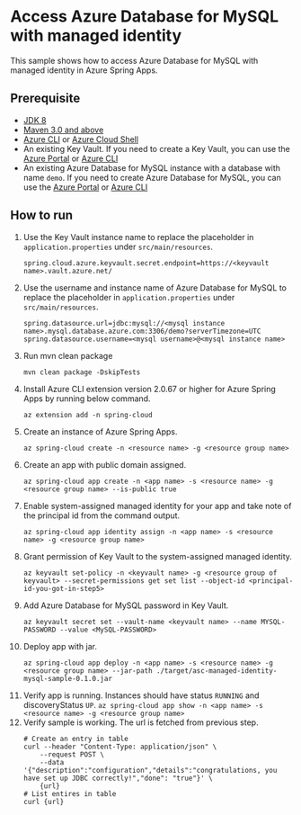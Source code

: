 # Access Azure Database for MySQL with managed identity

This sample shows how to access Azure Database for MySQL with managed identity in Azure Spring Apps.

## Prerequisite

* [JDK 8](https://docs.microsoft.com/azure/java/jdk/java-jdk-install)
* [Maven 3.0 and above](http://maven.apache.org/install.html)
* [Azure CLI](https://docs.microsoft.com/cli/azure/install-azure-cli?view=azure-cli-latest) or [Azure Cloud Shell](https://docs.microsoft.com/azure/cloud-shell/overview)
* An existing Key Vault. If you need to create a Key Vault, you can use the [Azure Portal](https://docs.microsoft.com/azure/key-vault/secrets/quick-create-portal) or [Azure CLI](https://docs.microsoft.com/cli/azure/keyvault?view=azure-cli-latest#az-keyvault-create)
* An existing Azure Database for MySQL instance with a database with name `demo`. If you need to create Azure Database for MySQL, you can use the [Azure Portal](https://docs.microsoft.com/azure/mysql/quickstart-create-mysql-server-database-using-azure-portal) or [Azure CLI](https://docs.microsoft.com/azure/mysql/quickstart-create-mysql-server-database-using-azure-cli)

## How to run

1. Use the Key Vault instance name to replace the placeholder in `application.properties` under `src/main/resources`.
    ```properties
    spring.cloud.azure.keyvault.secret.endpoint=https://<keyvault name>.vault.azure.net/
    ```
2. Use the username and instance name of Azure Database for MySQL to replace the placeholder in `application.properties` under `src/main/resources`.
    ```properties
    spring.datasource.url=jdbc:mysql://<mysql instance name>.mysql.database.azure.com:3306/demo?serverTimezone=UTC
    spring.datasource.username=<mysql username>@<mysql instance name>
    ```
3. Run mvn clean package
    ```
    mvn clean package -DskipTests
    ```
4. Install Azure CLI extension version 2.0.67 or higher for Azure Spring Apps by running below command.
    ```
    az extension add -n spring-cloud
    ```
5. Create an instance of Azure Spring Apps.
    ```
    az spring-cloud create -n <resource name> -g <resource group name>
    ```
6. Create an app with public domain assigned.
    ```
    az spring-cloud app create -n <app name> -s <resource name> -g <resource group name> --is-public true 
    ```
7. Enable system-assigned managed identity for your app and take note of the principal id from the command output.
   ```
   az spring-cloud app identity assign -n <app name> -s <resource name> -g <resource group name>
   ```
8. Grant permission of Key Vault to the system-assigned managed identity.
    ```
    az keyvault set-policy -n <keyvault name> -g <resource group of keyvault> --secret-permissions get set list --object-id <principal-id-you-got-in-step5>
    ```
9. Add Azure Database for MySQL password in Key Vault.
    ```
    az keyvault secret set --vault-name <keyvault name> --name MYSQL-PASSWORD --value <MySQL-PASSWORD>
    ```
10. Deploy app with jar.
    ```
    az spring-cloud app deploy -n <app name> -s <resource name> -g <resource group name> --jar-path ./target/asc-managed-identity-mysql-sample-0.1.0.jar
    ```
11.  Verify app is running. Instances should have status `RUNNING` and discoveryStatus `UP`. 
    ```
    az spring-cloud app show -n <app name> -s <resource name> -g <resource group name>
    ```
12. Verify sample is working. The url is fetched from previous step.
    ```
    # Create an entry in table
    curl --header "Content-Type: application/json" \
        --request POST \
        --data '{"description":"configuration","details":"congratulations, you have set up JDBC correctly!","done": "true"}' \
        {url}
    # List entires in table
    curl {url}
    ```